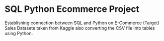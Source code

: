 # SQL Python Ecommerce Project

 Establishing connection between SQL and Python on E-Commerce (Target) Sales Datasete taken from Kaggle also converting the CSV file into tables using Python.

